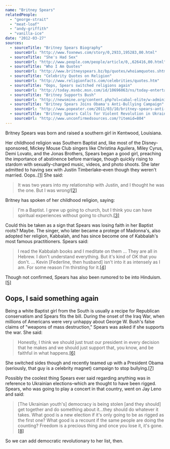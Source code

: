 ```yaml
---
name: "Britney Spears"
relatedPeople:
  - "george-strait"
  - "meat-loaf"
  - "andy-griffith"
  - "vanilla-ice"
date: "2012-03-27"
sources:
  - sourceTitle: "Britney Spears Biography"
    sourceUrl: "http://www.foxnews.com/story/0,2933,195283,00.html"
  - sourceTitle: "She's Had Sex"
    sourceUrl: "http://www.people.com/people/article/0,,626416,00.html"
  - sourceTitle: "Who I Am Quotes"
    sourceUrl: "http://www.britneyspears.bz/bp/quotes/whoiamquotes.shtml"
  - sourceTitle: "Celebrity Quotes on Religion"
    sourceUrl: "http://www.religionfacts.com/celebrities/quotes.htm"
  - sourceTitle: "Oops, Spears switched religions again"
    sourceUrl: "http://today.msnbc.msn.com/id/10696063/ns/today-entertainment/t/oops-spears-switched-religions-again/#.T3DD09ndc3w"
  - sourceTitle: "Britney Supports Bush"
    sourceUrl: "http://newsmine.org/content.php?ol=cabal-elite/w-administration/britney-supports-bush.txt"
  - sourceTitle: "Britney Spears Joins Obama's Anti-Bullying Campaign"
    sourceUrl: "http://www.popeater.com/2011/03/10/britney-spears-anti-bullying-campaign/"
  - sourceTitle: "Britney Spears Calls for Violent Revolution in Ukraine"
    sourceUrl: "http://www.unconfirmedsources.com/?itemid=804"
---
```


Britney Spears was born and raised a southern girl in Kentwood, Louisiana.

Her childhood religion was Southern Baptist and, like most of the Disney-sponsored, Mickey Mouse Club singers like Christina Aguilera, Miley Cyrus, Demi Lovato, and the Jonas Brothers, Spears began a good girl, preaching the importance of abstinence before marriage, though quickly rising to stardom with sexually-charged music, videos, and photo shoots. She later admitted to having sex with Justin Timberlake–even though they weren't married. Oops..<a class="source-citation" href="#http://www.foxnews.com/story/0,2933,195283,00.html" title="Britney Spears Biography">[1]</a> She said:

>It was two years into my relationship with Justin, and I thought he was the one. But I was wrong!<a class="source-citation" href="#http://www.people.com/people/article/0,,626416,00.html" title="She&apos;s Had Sex">[2]</a>

Britney has spoken of her childhood religion, saying:

>I'm a Baptist. I grew up going to church, but I think you can have spiritual experiences without going to church.<a class="source-citation" href="#http://www.britneyspears.bz/bp/quotes/whoiamquotes.shtml" title="Who I Am Quotes">[3]</a>

Could this be taken as a sign that Spears was losing faith in her Baptist roots? Maybe. The singer, who later became a protege of Madonna's, also adopted her religion, Kabbalah, and has since become one of Kabbalah's most famous practitioners. Spears said:

>I read the Kabbalah books and I meditate on them … They are all in Hebrew. I don't understand everything. But it's kind of OK that you don't. … Kevin [Federline, then husband] isn't into it as intensely as I am. For some reason I'm thirsting for it.<a class="source-citation" href="#http://www.religionfacts.com/celebrities/quotes.htm" title="Celebrity Quotes on Religion">[4]</a>

Though not confirmed, Spears has also been rumored to be into Hinduism.<a class="source-citation" href="#http://today.msnbc.msn.com/id/10696063/ns/today-entertainment/t/oops-spears-switched-religions-again/#.T3DD09ndc3w" title="Oops, Spears switched religions again">[5]</a>

## Oops, I said something again

Being a white Baptist girl from the South is usually a recipe for Republican conservatism and Spears fits the bill. During the onset of the Iraq War, when millions of Americans were very unhappy about George W. Bush's false claims of "weapons of mass destruction," Spears was asked if she supports the war. She said:

>Honestly, I think we should just trust our president in every decision that he makes and we should just support that, you know, and be faithful in what happens.<a class="source-citation" href="#http://newsmine.org/content.php?ol=cabal-elite/w-administration/britney-supports-bush.txt" title="Britney Supports Bush">[6]</a>

She switched sides though and recently teamed up with a President Obama (seriously, that guy is a celebrity magnet) campaign to stop bullying.<a class="source-citation" href="#http://www.popeater.com/2011/03/10/britney-spears-anti-bullying-campaign/" title="Britney Spears Joins Obama&apos;s Anti-Bullying Campaign">[7]</a>

Possibly the coolest thing Spears ever said regarding anything was in reference to Ukrainian elections–which are thought to have been rigged. Spears, who was going to play a concert in that country, went on Jay Leno and said:

>[The Ukrainian youth's] democracy is being stolen [and they should] get together and do something about it…they should do whatever it takes. What good is a new election if it's only going to be as rigged as the first one? What good is a recount if the same people are doing the counting? Freedom is a precious thing and once you lose it, it's gone.<a class="source-citation" href="#http://www.unconfirmedsources.com/?itemid=804" title="Britney Spears Calls for Violent Revolution in Ukraine">[8]</a>

So we can add democratic revolutionary to her list, then.